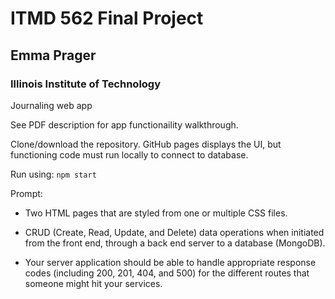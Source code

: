 # ITMD 562 Final Project

## Emma Prager

### Illinois Institute of Technology

Journaling web app

See PDF description for app functionaility walkthrough.

Clone/download the repository.  GitHub pages displays the UI, but functioning code must run locally to connect to database.

Run using: `` npm start ``

Prompt:

* Two HTML pages that are styled from one or multiple CSS files. 

* CRUD (Create, Read, Update, and Delete) data operations when initiated from the front end, through a back end server to a database (MongoDB).

* Your server application should be able to handle appropriate response codes (including 200, 201, 404, and 500) for the different routes that someone might hit your services.
